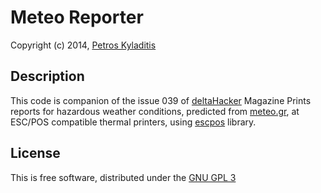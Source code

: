 # Meteo Reporter
Copyright (c) 2014, [Petros Kyladitis](https://www.multipetros.gr)

## Description
This code is companion of the issue 039 of [deltaHacker](https://www.deltahacker.gr/) Magazine
Prints reports for hazardous weather conditions, predicted from [meteo.gr](https://www.meteo.gr/),
at ESC/POS compatible thermal printers, using [escpos](https://python-escpos.readthedocs.io/) library.

## License
This is free software, distributed under the [GNU GPL 3](https://www.gnu.org/licenses/gpl-3.0.html)